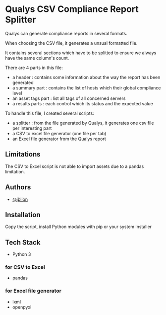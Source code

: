 # Qualys CSV Compliance Report Splitter

Qualys can generate compliance reports in several formats.

When choosing the CSV file, it generates a unsual formatted file.

It contains several sections which have to be splitted to ensure we always have the same column's count.

There are 4 parts in this file: 
* a header : contains some information about the way the report has been generated
* a summary part : contains the list of hosts which their global compliance level
* an asset tags part : list all tags of all concerned servers
* a results parts : each control which its status and the expected value

To handle this file, I created several scripts: 
* a splitter : from the file generated by Qualys, it generates one csv file per interesting part
* a CSV to excel file generator (one file per tab)
* an Excel file generator from the Qualys report

## Limitations

The CSV to Excel script is not able to import assets due to a pandas limitation.

## Authors

- [@jblion](https://www.github.com/jblion)

## Installation

Copy the script, install Python modules with pip or your system installer
    
## Tech Stack

* Python 3

### for CSV to Excel
* pandas

### for Excel file generator
* lxml
* openpyxl
